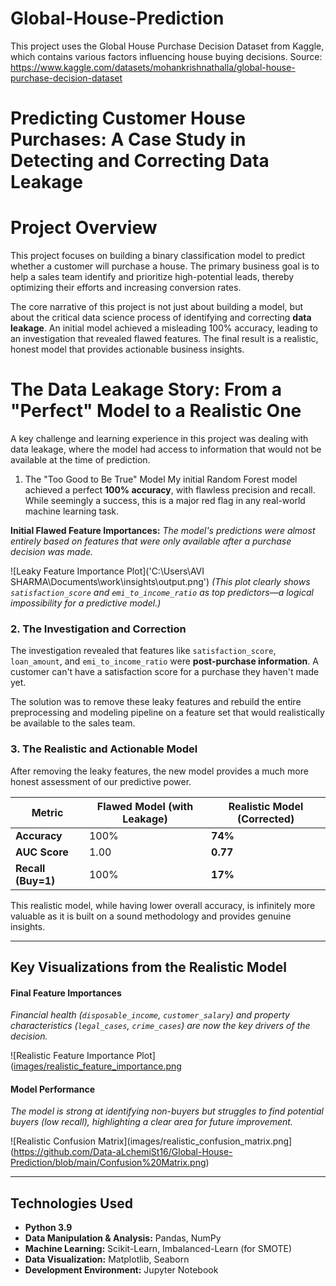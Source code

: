 # Global-House-Prediction
This project uses the Global House Purchase Decision Dataset from Kaggle, which contains various factors influencing house buying decisions.  Source: https://www.kaggle.com/datasets/mohankrishnathalla/global-house-purchase-decision-dataset

# Predicting Customer House Purchases: A Case Study in Detecting and Correcting Data Leakage

# Project Overview

This project focuses on building a binary classification model to predict whether a customer will purchase a house. The primary business goal is to help a sales team identify and prioritize high-potential leads, thereby optimizing their efforts and increasing conversion rates.

The core narrative of this project is not just about building a model, but about the critical data science process of identifying and correcting **data leakage**. An initial model achieved a misleading 100% accuracy, leading to an investigation that revealed flawed features. The final result is a realistic, honest model that provides actionable business insights.



# The Data Leakage Story: From a "Perfect" Model to a Realistic One

A key challenge and learning experience in this project was dealing with data leakage, where the model had access to information that would not be available at the time of prediction.

1. The "Too Good to Be True" Model
My initial Random Forest model achieved a perfect **100% accuracy**, with flawless precision and recall. While seemingly a success, this is a major red flag in any real-world machine learning task.

**Initial Flawed Feature Importances:**
*The model's predictions were almost entirely based on features that were only available *after* a purchase decision was made.*

![Leaky Feature Importance Plot]('C:\Users\AVI SHARMA\Documents\work\insights\output.png')
*(This plot clearly shows `satisfaction_score` and `emi_to_income_ratio` as top predictors—a logical impossibility for a predictive model.)*

### 2. The Investigation and Correction
The investigation revealed that features like `satisfaction_score`, `loan_amount`, and `emi_to_income_ratio` were **post-purchase information**. A customer can't have a satisfaction score for a purchase they haven't made yet.

The solution was to remove these leaky features and rebuild the entire preprocessing and modeling pipeline on a feature set that would realistically be available to the sales team.

### 3. The Realistic and Actionable Model
After removing the leaky features, the new model provides a much more honest assessment of our predictive power.

| Metric             | Flawed Model (with Leakage) | **Realistic Model (Corrected)** |
| ------------------ | --------------------------- | ------------------------------- |
| **Accuracy**       | 100%                        | **74%**                         |
| **AUC Score**      | 1.00                        | **0.77**                        |
| **Recall (Buy=1)** | 100%                        | **17%**                         |

This realistic model, while having lower overall accuracy, is infinitely more valuable as it is built on a sound methodology and provides genuine insights.

---

## Key Visualizations from the Realistic Model

#### Final Feature Importances
*Financial health (`disposable_income`, `customer_salary`) and property characteristics (`legal_cases`, `crime_cases`) are now the key drivers of the decision.*

![Realistic Feature Importance Plot]([images/realistic_feature_importance.png](https://github.com/Data-aLchemiSt16/Global-House-Prediction/blob/main/Feature%20importance.png)

#### Model Performance
*The model is strong at identifying non-buyers but struggles to find potential buyers (low recall), highlighting a clear area for future improvement.*

![Realistic Confusion Matrix](images/realistic_confusion_matrix.png](https://github.com/Data-aLchemiSt16/Global-House-Prediction/blob/main/Confusion%20Matrix.png)

---

## Technologies Used
- **Python 3.9**
- **Data Manipulation & Analysis:** Pandas, NumPy
- **Machine Learning:** Scikit-Learn, Imbalanced-Learn (for SMOTE)
- **Data Visualization:** Matplotlib, Seaborn
- **Development Environment:** Jupyter Notebook
